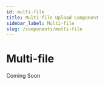 ```yaml
---
id: multi-file
title: Multi-file Upload Component
sidebar_label: Multi-file
slug: /components/multi-file
---
```


# Multi-file

Coming Soon